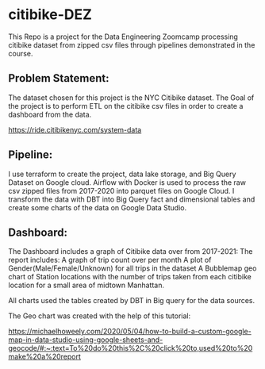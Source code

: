 # citibike-DEZ

This Repo is a project for the Data Engineering Zoomcamp processing citibike dataset from zipped csv files through pipelines demonstrated in the course.

## Problem Statement:
The dataset chosen for this project is the NYC Citibike dataset.  The Goal of the project is to perform ETL on the citibike csv files in order to create a dashboard from the data. 

https://ride.citibikenyc.com/system-data

## Pipeline:

I use terraform to create the project, data lake storage, and Big Query Dataset on Google cloud. Airflow with Docker is used to process the raw csv zipped files from 2017-2020 into parquet files on Google Cloud. I transform the data with DBT into Big Query fact and dimensional tables and create some charts of the data on Google Data Studio.

## Dashboard:
The Dashboard includes a graph of Citibike data over from 2017-2021:
The report includes:
A graph of trip count over per month
A plot of Gender(Male/Female/Unknown) for all trips in the dataset
A Bubblemap geo chart of Station locations with the number of trips taken from each citibike location for a small area of midtown Manhattan.

All charts used the tables created by DBT in Big query for the data sources.

The Geo chart was created with the help of this tutorial:

https://michaelhoweely.com/2020/05/04/how-to-build-a-custom-google-map-in-data-studio-using-google-sheets-and-geocode/#:~:text=To%20do%20this%2C%20click%20to,used%20to%20make%20a%20report